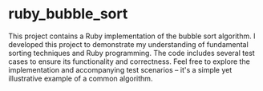 # ruby_bubble_sort

This project contains a Ruby implementation of the bubble sort algorithm. I developed this project to demonstrate my understanding of fundamental sorting techniques and Ruby programming. The code includes several test cases to ensure its functionality and correctness. Feel free to explore the implementation and accompanying test scenarios – it's a simple yet illustrative example of a common algorithm.
